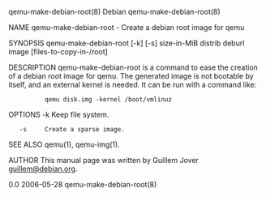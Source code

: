 qemu-make-debian-root(8)                        Debian                        qemu-make-debian-root(8)

NAME
       qemu-make-debian-root - Create a debian root image for qemu

SYNOPSIS
       qemu-make-debian-root [-k] [-s] size-in-MiB distrib deburl image [files-to-copy-in-/root]

DESCRIPTION
       qemu-make-debian-root  is  a command to ease the creation of a debian root image for qemu.  The
       generated image is not bootable by itself, and an external kernel is needed. It can be run with
       a command like:

              qemu disk.img -kernel /boot/vmlinuz

OPTIONS
       -k     Keep file system.

       -s     Create a sparse image.

SEE ALSO
       qemu(1), qemu-img(1).

AUTHOR
       This manual page was written by Guillem Jover <guillem@debian.org>.

0.0                                           2006-05-28                      qemu-make-debian-root(8)
